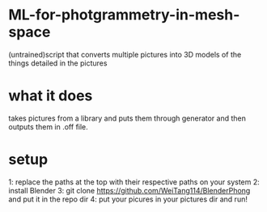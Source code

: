 # ML-for-photgrammetry-in-mesh-space
(untrained)script that converts multiple pictures into 3D models of the things detailed in the pictures

# what it does
takes pictures from a library and puts
them through generator and then outputs them in .off file.

# setup
1: replace the paths at the top with their respective paths on your system
2: install Blender
3: git clone https://github.com/WeiTang114/BlenderPhong and put it in the repo dir
4: put your picures in your pictures dir and run! 
